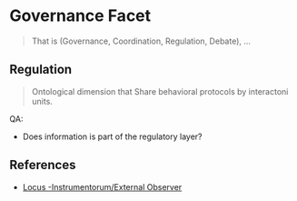 # Governance Facet

> That is (Governance, Coordination, Regulation, Debate), ...

## Regulation

> Ontological dimension that Share behavioral protocols by interactoni units.

QA:

- Does information is part of the regulatory layer?

## References

- [Locus -Instrumentorum/External Observer](../../Locus-Instrumentorum/Observer.md)
